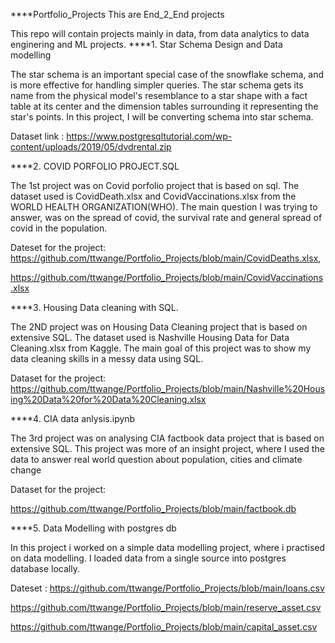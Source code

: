 ****Portfolio_Projects
This are End_2_End projects

This repo will contain projects mainly in data, from data analytics to data enginering and ML projects.
****1. Star Schema Design and Data modelling 

The star schema is an important special case of the snowflake schema, and is more effective for handling simpler queries. The star schema gets its name from the physical model's resemblance to a star shape with a fact table at its center and the dimension tables surrounding it representing the star's points. In this project, I will be converting schema into star schema. 

Dataset link : https://www.postgresqltutorial.com/wp-content/uploads/2019/05/dvdrental.zip

****2. COVID PORFOLIO PROJECT.SQL

  The 1st project was on Covid porfolio project that is based on sql.
  The dataset used is CovidDeath.xlsx and CovidVaccinations.xlsx from the WORLD   HEALTH ORGANIZATION(WHO). The main question I was trying to answer, was on the spread of covid, the survival rate and general spread of covid in the population.
  
  Dateset for the project: 
  https://github.com/ttwange/Portfolio_Projects/blob/main/CovidDeaths.xlsx,
            
  https://github.com/ttwange/Portfolio_Projects/blob/main/CovidVaccinations.xlsx
  
****3. Housing Data cleaning with SQL.
 
  The 2ND project was on Housing Data Cleaning project that is based on extensive SQL. The dataset used is Nashville Housing Data for Data Cleaning.xlsx from Kaggle. The main goal of this project was to show my data cleaning skills in a messy data using SQL.
 
  Dataset for the project:
  https://github.com/ttwange/Portfolio_Projects/blob/main/Nashville%20Housing%20Data%20for%20Data%20Cleaning.xlsx
 
****4. CIA data anlysis.ipynb

  The 3rd project was on analysing CIA factbook data project that is based on extensive SQL. This project was more of an insight project, where I used the data to answer real world question about population, cities and climate change 

  Dataset for the project:
  
  https://github.com/ttwange/Portfolio_Projects/blob/main/factbook.db
  
****5. Data Modelling with postgres db
 
 In this project i worked on a simple data modelling project, where i practised on data modelling. I loaded data from a single source into postgres database locally.

Dateset :
https://github.com/ttwange/Portfolio_Projects/blob/main/loans.csv

https://github.com/ttwange/Portfolio_Projects/blob/main/reserve_asset.csv

https://github.com/ttwange/Portfolio_Projects/blob/main/capital_asset.csv



